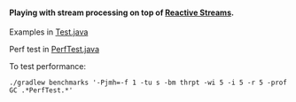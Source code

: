 #### Playing with stream processing on top of [Reactive Streams](https://github.com/reactive-streams/reactive-streams).

Examples in [Test.java](https://github.com/benjchristensen/StreamProcessor/blob/master/src/main/java/example/Test.java)

Perf test in [PerfTest.java](https://github.com/benjchristensen/StreamProcessor/blob/master/src/main/java/example/perf/PerfTest.java)



To test performance:

```
./gradlew benchmarks '-Pjmh=-f 1 -tu s -bm thrpt -wi 5 -i 5 -r 5 -prof GC .*PerfTest.*'
```

